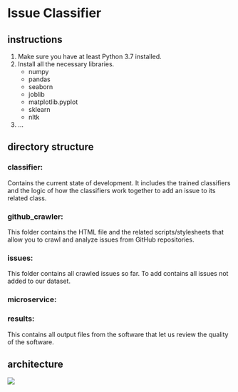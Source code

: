 # Issue Classifier

## instructions
1. Make sure you have at least Python 3.7 installed.
2. Install all the necessary libraries.
   - numpy
   - pandas
   - seaborn
   - joblib
   - matplotlib.pyplot
   - sklearn
   - nltk
3. ...

## directory structure

### classifier:
  Contains the current state of development. It includes the trained classifiers and the logic of how the classifiers work together to add an issue to its related class.

### github_crawler:
  This folder contains the HTML file and the related scripts/stylesheets that allow you to crawl and analyze issues from GitHub repositories.

### issues:
  This folder contains all crawled issues so far. To add contains all issues not     added to our dataset.

### microservice:
    

### results:
  This contains all output files from the software that let us review the quality of the software. 

## architecture
![](images/architecture.png?raw=true)
